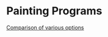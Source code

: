 # Painting Programs
[Comparison of various options](https://medium.com/@thimblefolio/whats-the-best-software-for-beginners-to-digital-painting-86efe527a2a1)
